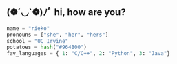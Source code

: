 ## (❁´◡`❁)ﾉﾞ hi, how are you?

```python
name = "rieko"
pronouns = ["she", "her", "hers"]
school = "UC Irvine"
potatoes = hash("#964B00")
fav_languages = { 1: "C/C++", 2: "Python", 3: "Java"}
```


<!--
**riekokonishi/riekokonishi** is a ✨ _special_ ✨ repository because its `README.md` (this file) appears on your GitHub profile.

### Hi there 👋

Here are some ideas to get you started:

🔭 I’m currently working on ...
- 🌱 I’m currently learning ...
- 👯 I’m looking to collaborate on ...
- 🤔 I’m looking for help with ...
- 💬 Ask me about ...
- 📫 How to reach me: ...
- 😄 Pronouns: ...
- ⚡ Fun fact: ...
-->
